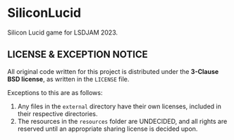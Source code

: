 # SiliconLucid
Silicon Lucid game for LSDJAM 2023.

## LICENSE & EXCEPTION NOTICE
All original code written for this project is distributed under the **3-Clause BSD license**, as written in the `LICENSE` file.

Exceptions to this are as follows:
1. Any files in the `external` directory have their own licenses, included in their respective directories.
2. The resources in the `resources` folder are UNDECIDED, and all rights are reserved until an appropriate sharing license is decided upon.